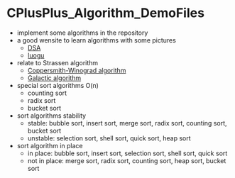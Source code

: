 # CPlusPlus_Algorithm_DemoFiles
  * implement some algorithms in the repository
  * a good wensite to learn algorithms with some pictures    
    * [DSA](https://www.tutorialspoint.com/data_structures_algorithms/index.htm)
    * [luogu](https://www.luogu.com.cn/)
  * relate to Strassen algorithm    
    * [Coppersmith-Winograd algorithm](https://en.wikipedia.org/wiki/Coppersmith%E2%80%93Winograd_algorithm)    
    * [Galactic algorithm](https://en.wikipedia.org/wiki/Galactic_algorithm)
  * special sort algorithms O(n)
    * counting sort
    * radix sort
    * bucket sort
  * sort algorithms stability
    * stable: bubble sort, insert sort, merge sort, radix sort, counting sort, bucket sort
    * unstable: selection sort, shell sort, quick sort, heap sort
  * sort algorithm in place
    * in place: bubble sort, insert sort, selection sort, shell sort, quick sort
    * not in place: merge sort, radix sort, counting sort, heap sort, bucket sort
